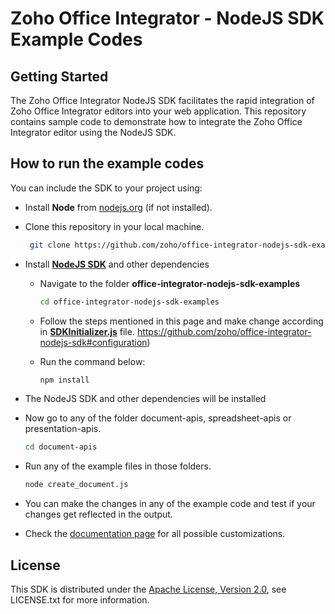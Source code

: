 # Zoho Office Integrator - NodeJS SDK Example Codes


## Getting Started

The Zoho Office Integrator NodeJS SDK facilitates the rapid integration of Zoho Office Integrator editors into your web application. This repository contains sample code to demonstrate how to integrate the Zoho Office Integrator editor using the NodeJS SDK.

## How to run the example codes

You can include the SDK to your project using:

- Install **Node** from [nodejs.org](https://nodejs.org/en/download/) (if not installed).

- Clone this repository in your local machine.
   ```sh
    git clone https://github.com/zoho/office-integrator-nodejs-sdk-examples
    ```

- Install [**NodeJS SDK**](https://www.npmjs.com/package/office-integrator-sdk) and other dependencies 
    - Navigate to the folder **office-integrator-nodejs-sdk-examples**
        ```sh
        cd office-integrator-nodejs-sdk-examples
        ```
    - Follow the steps mentioned in this page and make change according in **[SDKInitializer.js](SDKInitializer.js)** file. https://github.com/zoho/office-integrator-nodejs-sdk#configuration)

    - Run the command below:
      ```sh
      npm install
      ```
- The NodeJS SDK and other dependencies will be installed

- Now go to any of the folder document-apis, spreadsheet-apis or presentation-apis.
    ```sh
    cd document-apis
    ```

- Run any of the example files in those folders.
    ```sh
    node create_document.js
    ```
- You can make the changes in any of the example code and test if your changes get reflected in the output.
 
- Check the [documentation page](https://www.zoho.com/officeplatform/integrator/api/v1/) for all possible customizations.

## License

This SDK is distributed under the [Apache License, Version 2.0](http://www.apache.org/licenses/LICENSE-2.0), see LICENSE.txt for more information.
